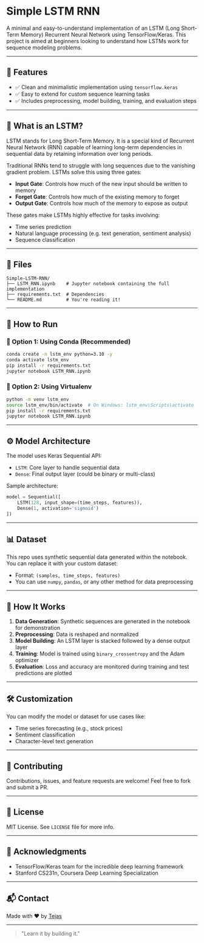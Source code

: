 # Simple LSTM RNN

A minimal and easy-to-understand implementation of an LSTM (Long Short-Term Memory) Recurrent Neural Network using TensorFlow/Keras. This project is aimed at beginners looking to understand how LSTMs work for sequence modeling problems.

---

## 📌 Features
- ✅ Clean and minimalistic implementation using `tensorflow.keras`
- ✅ Easy to extend for custom sequence learning tasks
- ✅ Includes preprocessing, model building, training, and evaluation steps

---

## 🧠 What is an LSTM?
LSTM stands for Long Short-Term Memory. It is a special kind of Recurrent Neural Network (RNN) capable of learning long-term dependencies in sequential data by retaining information over long periods. 

Traditional RNNs tend to struggle with long sequences due to the vanishing gradient problem. LSTMs solve this using three gates:

- **Input Gate**: Controls how much of the new input should be written to memory
- **Forget Gate**: Controls how much of the existing memory to forget
- **Output Gate**: Controls how much of the memory to expose as output

These gates make LSTMs highly effective for tasks involving:
- Time series prediction
- Natural language processing (e.g. text generation, sentiment analysis)
- Sequence classification

---

## 📂 Files
```
Simple-LSTM-RNN/
├── LSTM_RNN.ipynb    # Jupyter notebook containing the full implementation
├── requirements.txt  # Dependencies
└── README.md         # You're reading it!
```

---

## 🚀 How to Run

### 🧰 Option 1: Using Conda (Recommended)
```bash
conda create -n lstm_env python=3.10 -y
conda activate lstm_env
pip install -r requirements.txt
jupyter notebook LSTM_RNN.ipynb
```

### 🧪 Option 2: Using Virtualenv
```bash
python -m venv lstm_env
source lstm_env/bin/activate  # On Windows: lstm_env\Scripts\activate
pip install -r requirements.txt
jupyter notebook LSTM_RNN.ipynb
```

---

## ⚙️ Model Architecture
The model uses Keras Sequential API:

- `LSTM`: Core layer to handle sequential data
- `Dense`: Final output layer (could be binary or multi-class)

Sample architecture:
```python
model = Sequential([
    LSTM(128, input_shape=(time_steps, features)),
    Dense(1, activation='sigmoid')
])
```

---

## 📊 Dataset
This repo uses synthetic sequential data generated within the notebook. You can replace it with your custom dataset:
- Format: `(samples, time_steps, features)`
- You can use `numpy`, `pandas`, or any other method for data preprocessing

---

## 🔁 How It Works
1. **Data Generation**: Synthetic sequences are generated in the notebook for demonstration
2. **Preprocessing**: Data is reshaped and normalized
3. **Model Building**: An LSTM layer is stacked followed by a dense output layer
4. **Training**: Model is trained using `binary_crossentropy` and the Adam optimizer
5. **Evaluation**: Loss and accuracy are monitored during training and test predictions are plotted

---

## 🛠️ Customization
You can modify the model or dataset for use cases like:
- Time series forecasting (e.g., stock prices)
- Sentiment classification
- Character-level text generation

---

## 🤝 Contributing
Contributions, issues, and feature requests are welcome! Feel free to fork and submit a PR.

---

## 📜 License
MIT License. See `LICENSE` file for more info.

---

## 🙌 Acknowledgments
- TensorFlow/Keras team for the incredible deep learning framework
- Stanford CS231n, Coursera Deep Learning Specialization

---

## 📬 Contact
Made with ❤️ by [Tejas](https://github.com/coder-tejas)

---

> "Learn it by building it."

